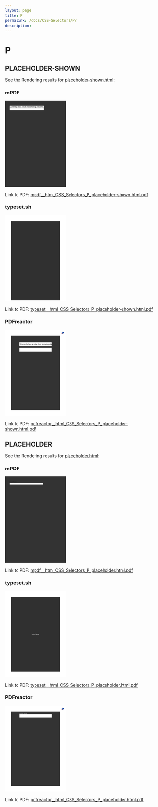 ```yaml
---
layout: page
title: P
permalink: /docs/CSS-Selectors/P/
description: 
---
```


# P



## PLACEHOLDER-SHOWN

See the Rendering results for [placeholder-shown.html](/html/CSS%20Selectors/P/placeholder-shown.html):

### mPDF
![](mpdf__html_CSS_Selectors_P_placeholder-shown.html.png) 

Link to PDF: [mpdf__html_CSS_Selectors_P_placeholder-shown.html.pdf](mpdf__html_CSS_Selectors_P_placeholder-shown.html.pdf)

### typeset.sh
![](typeset__html_CSS_Selectors_P_placeholder-shown.html.png) 

Link to PDF: [typeset__html_CSS_Selectors_P_placeholder-shown.html.pdf](typeset__html_CSS_Selectors_P_placeholder-shown.html.pdf)

### PDFreactor
![](pdfreactor__html_CSS_Selectors_P_placeholder-shown.html.png) 

Link to PDF: [pdfreactor__html_CSS_Selectors_P_placeholder-shown.html.pdf](pdfreactor__html_CSS_Selectors_P_placeholder-shown.html.pdf)

## PLACEHOLDER

See the Rendering results for [placeholder.html](/html/CSS%20Selectors/P/placeholder.html):

### mPDF
![](mpdf__html_CSS_Selectors_P_placeholder.html.png) 

Link to PDF: [mpdf__html_CSS_Selectors_P_placeholder.html.pdf](mpdf__html_CSS_Selectors_P_placeholder.html.pdf)

### typeset.sh
![](typeset__html_CSS_Selectors_P_placeholder.html.png) 

Link to PDF: [typeset__html_CSS_Selectors_P_placeholder.html.pdf](typeset__html_CSS_Selectors_P_placeholder.html.pdf)

### PDFreactor
![](pdfreactor__html_CSS_Selectors_P_placeholder.html.png) 

Link to PDF: [pdfreactor__html_CSS_Selectors_P_placeholder.html.pdf](pdfreactor__html_CSS_Selectors_P_placeholder.html.pdf)


